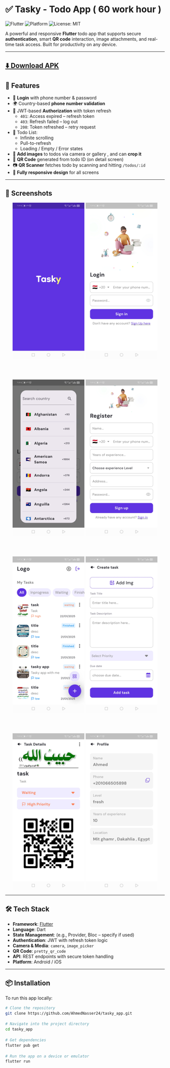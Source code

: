 # ✅ Tasky - Todo App   ( 60 work hour )

![Flutter](https://img.shields.io/badge/Made%20with-Flutter-blue.svg)
![Platform](https://img.shields.io/badge/Platform-Mobile-lightgrey)
![License: MIT](https://img.shields.io/badge/License-MIT-green.svg)

A powerful and responsive **Flutter** todo app that supports secure **authentication**, smart **QR code** interaction, image attachments, and real-time task access. Built for productivity on any device.

---

 
## [⬇️ Download APK](https://github.com/AhmedNasser24/tasky_app/releases/download/v1.0.0/app-release.apk)



## 🚀 Features

- 🔐 **Login** with phone number & password  
- 🌍 Country-based **phone number validation**  
- 🪪 JWT-based **Authorization** with token refresh  
  - `401`: Access expired – refresh token  
  - `403`: Refresh failed – log out  
  - `200`: Token refreshed – retry request  
- 📝 Todo List:
  - Infinite scrolling  
  - Pull-to-refresh  
  - Loading / Empty / Error states  
- 📸 **Add images** to todos via camera or gallery , and can **crop it**
- 📎 **QR Code** generated from todo ID (on detail screen)  
- 📷 **QR Scanner** fetches todo by scanning and hitting `/todos/:id`  
- 📱 **Fully responsive design** for all screens  

---

## 📸 Screenshots

<div align="center">

<img src="assets/images/tasky_splash.jpg" width="45%" alt="Home Screen"/>
<img src="assets/images/tasky_login.jpg" width="45%" alt="Todo Detail"/>

<br><br>

<img src="assets/images/tasky_countries.jpg" width="45%" alt="QR Scanner"/>
<img src="assets/images/tasky_register.jpg" width="45%" alt="Add Image"/>

<br><br>

<img src="assets/images/tasky_home.jpg" width="45%" alt="QR Scanner"/>
<img src="assets/images/tasky_add.jpg" width="45%" alt="Add Image"/>

<br><br>

<img src="assets/images/tasky_details.jpg" width="45%" alt="QR Scanner"/>
<img src="assets/images/tasky_profile.jpg" width="45%" alt="Add Image"/>

</div>

---

## 🛠️ Tech Stack

- **Framework**: [Flutter](https://flutter.dev/)
- **Language**: Dart  
- **State Management**: (e.g., Provider, Bloc – specify if used)  
- **Authentication**: JWT with refresh token logic  
- **Camera & Media**: `camera`, `image_picker`  
- **QR Code**: `pretty_qr_code`  
- **API**: REST endpoints with secure token handling  
- **Platform**: Android / iOS  

---

## 📦 Installation

To run this app locally:

```bash
# Clone the repository
git clone https://github.com/AhmedNasser24/tasky_app.git

# Navigate into the project directory
cd tasky_app

# Get dependencies
flutter pub get

# Run the app on a device or emulator
flutter run
